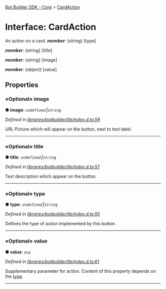 [Bot Builder SDK - Core](../README.md) > [CardAction](../interfaces/botbuilder.cardaction.md)



# Interface: CardAction


An action on a card.
*__member__*: {string} [type]

*__member__*: {string} [title]

*__member__*: {string} [image]

*__member__*: {object} [value]



## Properties
<a id="image"></a>

### «Optional» image

**●  image**:  *`undefined`⎮`string`* 

*Defined in [libraries/botbuilder/lib/index.d.ts:59](https://github.com/Microsoft/botbuilder-js/blob/a28edbb/libraries/botbuilder/lib/index.d.ts#L59)*



URL Picture which will appear on the button, next to text label.




___

<a id="title"></a>

### «Optional» title

**●  title**:  *`undefined`⎮`string`* 

*Defined in [libraries/botbuilder/lib/index.d.ts:57](https://github.com/Microsoft/botbuilder-js/blob/a28edbb/libraries/botbuilder/lib/index.d.ts#L57)*



Text description which appear on the button.




___

<a id="type"></a>

### «Optional» type

**●  type**:  *`undefined`⎮`string`* 

*Defined in [libraries/botbuilder/lib/index.d.ts:55](https://github.com/Microsoft/botbuilder-js/blob/a28edbb/libraries/botbuilder/lib/index.d.ts#L55)*



Defines the type of action implemented by this button.




___

<a id="value"></a>

### «Optional» value

**●  value**:  *`any`* 

*Defined in [libraries/botbuilder/lib/index.d.ts:61](https://github.com/Microsoft/botbuilder-js/blob/a28edbb/libraries/botbuilder/lib/index.d.ts#L61)*



Supplementary parameter for action. Content of this property depends on the [type](#type).




___


